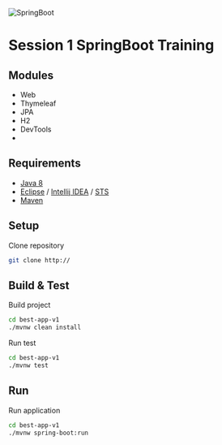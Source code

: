 ![SpringBoot](https://spring.io/img/homepage/icon-spring-boot.svg)

# Session 1 SpringBoot Training

## Modules

- Web
- Thymeleaf
- JPA
- H2
- DevTools
- 
## Requirements

- [Java 8](http://www.oracle.com/technetwork/java/javase/downloads/jdk8-downloads-2133151.html)
- [Eclipse](https://www.eclipse.org/downloads/packages/) / [Intellij IDEA](https://www.jetbrains.com/idea/) / [STS](https://spring.io/tools)
- [Maven](https://maven.apache.org/download.cgi)

## Setup

Clone repository
``` bash
git clone http://
```

## Build & Test

Build project
``` bash
cd best-app-v1
./mvnw clean install
```
Run test
``` bash
cd best-app-v1
./mvnw test
```

## Run

Run application
``` bash
cd best-app-v1
./mvnw spring-boot:run
```
